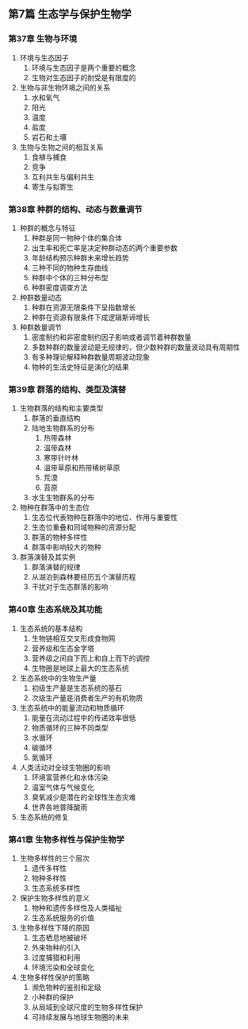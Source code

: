 ## 第7篇 生态学与保护生物学
### 第37章 生物与环境
1. 环境与生态因子
	1. 环境与生态因子是两个重要的概念
	2. 生物对生态因子的耐受是有限度的
2. 生物与非生物环境之间的关系
	1. 水和氧气
	2. 阳光
	3. 温度
	4. 盐度
	5. 岩石和土壤
3. 生物与生物之间的相互关系
	1. 食植与捕食
	2. 竞争
	3. 互利共生与偏利共生
	4. 寄生与拟寄生
### 第38章 种群的结构、动态与数量调节
1. 种群的概念与特征
	1. 种群是同一物种个体的集合体
	2. 出生率和死亡率是决定种群动态的两个重要参数
	3. 年龄结构预示种群未来增长趋势
	4. 三种不同的物种生存曲线
	5. 种群中个体的三种分布型
	6. 种群密度调查方法
2. 种群数量动态
	1. 种群在资源无限条件下呈指数增长
	2. 种群在资源有限条件下成逻辑斯谛增长
3. 种群数量调节
	1. 密度制约和非密度制约因子影响或者调节着种群数量
	2. 多数种群的数量波动是无规律的，但少数种群的数量波动具有周期性
	3. 有多种理论解释种群数量周期波动现象
	4. 物种的生活史特征是演化的结果
### 第39章 群落的结构、类型及演替
1. 生物群落的结构和主要类型
	1. 群落的垂直结构
	2. 陆地生物群系的分布
		1. 热带森林
		2. 温带森林
		3. 寒带针叶林
		4. 温带草原和热带稀树草原
		5. 荒漠
		6. 苔原
	3. 水生生物群系的分布
2. 物种在群落中的生态位
	1. 生态位代表物种在群落中的地位、作用与重要性
	2. 生态位重叠和同域物种的资源分配
	3. 群落的物种多样性
	4. 群落中影响较大的物种
3. 群落演替及其实例
	1. 群落演替的规律
	2. 从湖泊到森林要经历五个演替历程
	3. 干扰对于生态群落的影响
### 第40章 生态系统及其功能
1. 生态系统的基本结构
	1. 生物链相互交叉形成食物网
	2. 营养级和生态金字塔
	3. 营养级之间自下而上和自上而下的调控
	4. 生物圈是地球上最大的生态系统
2. 生态系统中的生物生产量
	1. 初级生产量是生态系统的基石
	2. 次级生产量是消费者生产的有机物质
3. 生态系统中的能量流动和物质循环
	1. 能量在流动过程中的传递效率很低
	2. 物质循环的三种不同类型
	3. 水循环
	4. 碳循环
	5. 氮循环
4. 人类活动对全球生物圈的影响
	1. 环境富营养化和水体污染
	2. 温室气体与气候变化
	3. 臭氧减少是潜在的全球性生态灾难
	4. 世界各地普降酸雨
5. 生态系统的修复
### 第41章 生物多样性与保护生物学
1. 生物多样性的三个层次
	1. 遗传多样性
	2. 物种多样性
	3. 生态系统多样性
2. 保护生物多样性的意义
	1. 物种和遗传多样性及人类福祉
	2. 生态系统服务的价值
3. 生物多样性下降的原因
	1. 生态栖息地被破坏
	2. 外来物种的引入
	3. 过度捕猎和利用
	4. 环境污染和全球变化
4. 生物多样性保护的策略
	1. 濒危物种的鉴别和定级
	2. 小种群的保护
	3. 从局域到全球尺度的生物多样性保护
	4. 可持续发展与地球生物圈的未来